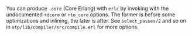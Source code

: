 You can produce `.core` (Core Erlang) with `erlc` by invoking with the
undocumented `+dcore` or `+to_core` options.  The former is before
some optimizations and inlining, the later is after.  See
`select_passes/2` and so on in `otp/lib/compiler/src/compile.erl` for
more options.
